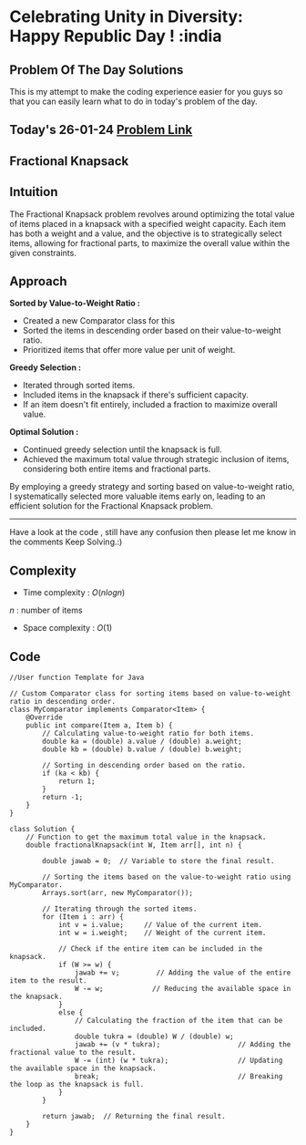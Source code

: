 # Celebrating Unity in Diversity: Happy Republic Day ! :india

## Problem Of The Day Solutions

This is my attempt to make the coding experience easier for you guys so that you can easily learn what to do in today's problem of the day.

## Today's 26-01-24 [Problem Link](https://www.geeksforgeeks.org/problems/fractional-knapsack-1587115620/1)
## Fractional Knapsack

## Intuition

The Fractional Knapsack problem revolves around optimizing the total value of items placed in a knapsack with a specified weight capacity. Each item has both a weight and a value, and the objective is to strategically select items, allowing for fractional parts, to maximize the overall value within the given constraints.


## Approach

**Sorted by Value-to-Weight Ratio :**
   - Created a new Comparator class for this
   - Sorted the items in descending order based on their value-to-weight ratio.
   - Prioritized items that offer more value per unit of weight.

**Greedy Selection :**
   - Iterated through sorted items.
   - Included items in the knapsack if there's sufficient capacity.
   - If an item doesn't fit entirely, included a fraction to maximize overall value.

**Optimal Solution :**
   - Continued greedy selection until the knapsack is full.
   - Achieved the maximum total value through strategic inclusion of items, considering both entire items and fractional parts.

By employing a greedy strategy and sorting based on value-to-weight ratio, I systematically selected more valuable items early on, leading to an efficient solution for the Fractional Knapsack problem.

---
Have a look at the code , still have any confusion then please let me know in the comments
Keep Solving.:)

## Complexity
- Time complexity : $O(nlogn)$
<!-- Add your time complexity here, e.g. $$O())$$ -->
$n$ : number of items

- Space complexity : $O(1)$
<!-- Add your space complexity here, e.g. $$O(n)$$ -->

## Code 
```
//User function Template for Java

// Custom Comparator class for sorting items based on value-to-weight ratio in descending order.
class MyComparator implements Comparator<Item> {
    @Override
    public int compare(Item a, Item b) {
        // Calculating value-to-weight ratio for both items.
        double ka = (double) a.value / (double) a.weight;
        double kb = (double) b.value / (double) b.weight;

        // Sorting in descending order based on the ratio.
        if (ka < kb) {
            return 1;
        }
        return -1;
    }
}

class Solution {
    // Function to get the maximum total value in the knapsack.
    double fractionalKnapsack(int W, Item arr[], int n) {

        double jawab = 0;  // Variable to store the final result.
        
        // Sorting the items based on the value-to-weight ratio using MyComparator.
        Arrays.sort(arr, new MyComparator());
        
        // Iterating through the sorted items.
        for (Item i : arr) {
            int v = i.value;     // Value of the current item.
            int w = i.weight;    // Weight of the current item.

            // Check if the entire item can be included in the knapsack.
            if (W >= w) {
                jawab += v;         // Adding the value of the entire item to the result.
                W -= w;            // Reducing the available space in the knapsack.
            } 
            else {
                // Calculating the fraction of the item that can be included.
                double tukra = (double) W / (double) w;
                jawab += (v * tukra);                   // Adding the fractional value to the result.
                W -= (int) (w * tukra);                 // Updating the available space in the knapsack.
                break;                                  // Breaking the loop as the knapsack is full.
            }
        }

        return jawab;  // Returning the final result.
    }
}
```

